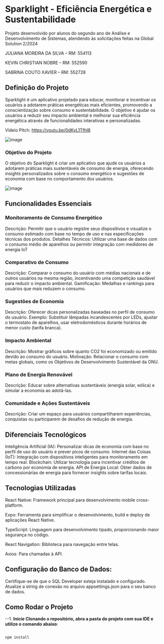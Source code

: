 # Sparklight - Eficiência Energética e Sustentabilidade


Projeto desenvolvido por alunos do segundo ano de Análise e Desenvolvimento de Sistemas, atendendo às solicitações feitas na Global Solution 2/2024

JULIANA MOREIRA DA SILVA – RM: 554113

KEVIN CHRISTIAN NOBRE – RM: 552590

SABRINA COUTO XAVIER – RM: 552728

## Definição do Projeto
Sparklight é um aplicativo projetado para educar, monitorar e incentivar os usuários a adotarem práticas energéticas mais eficientes, promovendo a conscientização sobre consumo e sustentabilidade. O objetivo é ajudar os usuários a reduzir seu impacto ambiental e melhorar sua eficiência energética através de funcionalidades interativas e personalizadas.

Vídeio Pitch: https://youtu.be/0dKvL1Tfhl8

![image](https://github.com/user-attachments/assets/99d38928-aa16-4f84-933e-ff882b8c1aa6)

### Objetivo do Projeto
O objetivo do Sparklight é criar um aplicativo que ajude os usuários a adotarem práticas mais sustentáveis de consumo de energia, oferecendo insights personalizados sobre o consumo energético e sugestões de economia com base no comportamento dos usuários.


 ![image](https://github.com/user-attachments/assets/5410e472-84fe-43cb-aefb-33b16cf8edcb)

## Funcionalidades Essenciais

### Monitoramento de Consumo Energético
Descrição: Permitir que o usuário registre seus dispositivos e visualize o consumo estimado com base no tempo de uso e nas especificações técnicas dos produtos.
Detalhes Técnicos: Utilizar uma base de dados com o consumo médio de aparelhos ou permitir integração com medidores de energia IoT

### Comparativo de Consumo
Descrição: Comparar o consumo do usuário com médias nacionais e de outros usuários na mesma região, incentivando uma competição saudável para reduzir o impacto ambiental.
Gamificação: Medalhas e rankings para usuários que mais reduzem o consumo.

### Sugestões de Economia
Descrição: Oferecer dicas personalizadas baseadas no perfil de consumo do usuário.
Exemplo: Substituir lâmpadas incandescentes por LEDs, ajustar o termostato de aparelhos, usar eletrodomésticos durante horários de menor custo (tarifa branca).

### Impacto Ambiental
Descrição: Mostrar gráficos sobre quanto CO2 foi economizado ou emitido devido ao consumo do usuário.
Motivação: Relacionar o consumo com metas globais, como os Objetivos de Desenvolvimento Sustentável da ONU.

### Plano de Energia Renovável
Descrição: Educar sobre alternativas sustentáveis (energia solar, eólica) e simular a economia ao adotá-las.

### Comunidade e Ações Sustentáveis
Descrição: Criar um espaço para usuários compartilharem experiências, conquistas ou participarem de desafios de redução de energia.

## Diferenciais Tecnológicos
Inteligência Artificial (IA): Personalizar dicas de economia com base no perfil de uso do usuário e prever picos de consumo.
Internet das Coisas (IoT): Integração com dispositivos inteligentes para monitoramento em tempo real.
Blockchain: Utilizar tecnologia para incentivar créditos de carbono por economia de energia.
API de Energia Local: Obter dados de concessionárias de energia para fornecer insights sobre tarifas locais.



## Tecnologias Utilizadas
React Native: Framework principal para desenvolvimento mobile cross-platform.

Expo: Ferramenta para simplificar o desenvolvimento, build e deploy de aplicações React Native.

TypeScript: Linguagem para desenvolvimento tipado, proporcionando maior segurança no código.

React Navigation: Biblioteca para navegação entre telas.

Axios: Para chamadas à API.

## Configuração do Banco de Dados:
Certifique-se de que o SQL Developer esteja instalado e configurado.
Atualize a string de conexão no arquivo appsettings.json para o seu banco de dados.


## Como Rodar o Projeto
--1. **Inicie Clonando o repositório, abra a pasta do projeto com sua IDE e utilize o comando abaixo**: 
   ```bash

  npm install
